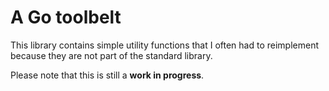 # A Go toolbelt

This library contains simple utility functions that I often had to reimplement because they are not part of the standard library.

Please note that this is still a **work in progress**.
